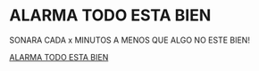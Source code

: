 # ALARMA TODO ESTA BIEN

SONARA CADA x MINUTOS A MENOS QUE ALGO NO ESTE BIEN!

[ALARMA TODO ESTA BIEN](https://www.youtube.com/watch?v=yrQZoINELqw)
